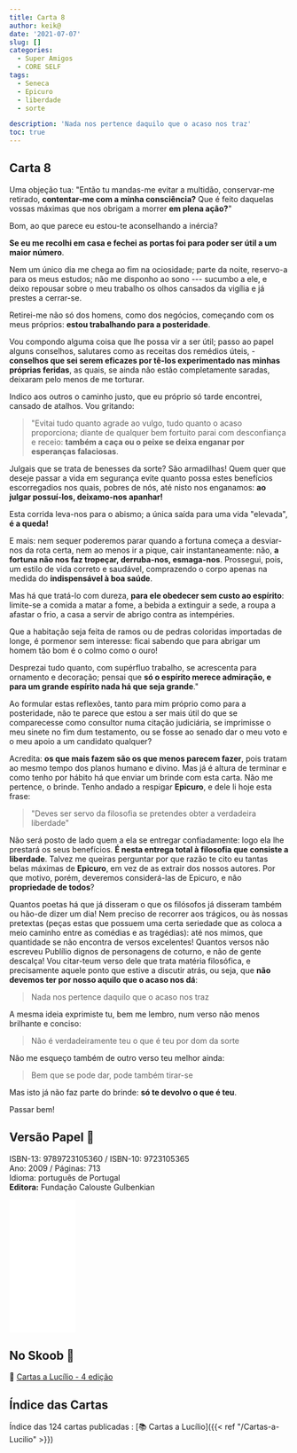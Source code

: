 ```yaml
---
title: Carta 8
author: keik@
date: '2021-07-07'
slug: []
categories:
  - Super Amigos
  - CORE SELF
tags:
  - Seneca
  - Epicuro
  - liberdade
  - sorte

description: 'Nada nos pertence daquilo que o acaso nos traz'
toc: true
---
```

## Carta 8 

Uma objeção tua: "Então tu mandas-me evitar a multidão, conservar-me retirado, **contentar-me com a minha consciência?** 
Que é feito daquelas vossas máximas que nos obrigam a morrer **em plena ação?**"

Bom, ao que parece eu estou-te aconselhando a inércia? 

**Se eu me recolhi em casa e fechei as portas foi para poder ser útil a um maior número**. 

Nem um único dia me chega ao fim na ociosidade; parte da noite, reservo-a para os meus estudos; não me disponho ao sono --- sucumbo a ele, e deixo repousar sobre o meu trabalho os olhos cansados da vigília e já prestes a cerrar-se.

Retirei-me não só dos homens, como dos negócios, começando com os meus próprios: **estou trabalhando para a posteridade**. 

Vou compondo alguma coisa que lhe possa vir a ser útil; passo ao papel alguns conselhos, salutares como as receitas dos remédios úteis, - **conselhos que sei serem eficazes por tê-los experimentado nas minhas próprias feridas**, as quais, se ainda não estão completamente saradas, deixaram pelo menos de me torturar. 

Indico aos outros o caminho justo, que eu próprio só tarde encontrei, cansado de atalhos. Vou gritando: 

> "Evitai tudo quanto agrade ao vulgo, tudo quanto o acaso proporciona; diante de qualquer bem fortuito parai com desconfiança e receio: **também a caça ou o peixe se deixa enganar por esperanças falaciosas**. 

Julgais que se trata de benesses da sorte? São armadilhas! Quem quer que deseje passar a vida em segurança evite quanto possa estes benefícios escorregadios nos quais, pobres de nós, até nisto nos enganamos: **ao julgar possuí-los, deixamo-nos apanhar!** 

Esta corrida leva-nos para o abismo; a única saída para uma vida "elevada", **é a queda!** 

E mais: nem sequer poderemos parar quando a fortuna começa a desviar-nos da rota certa, nem ao menos ir a pique, cair instantaneamente: não, **a fortuna não nos faz tropeçar, derruba-nos, esmaga-nos**. Prossegui, pois, um estilo de vida correto e saudável, comprazendo o corpo apenas na medida do **indispensável à boa saúde**. 

Mas há que tratá-lo com dureza, **para ele obedecer sem custo ao espírito**: limite-se a comida a matar a fome, a bebida a extinguir a sede, a roupa a afastar o frio, a casa a servir de abrigo contra as intempéries. 

Que a habitação seja feita de ramos ou de pedras coloridas importadas de longe, é pormenor sem interesse: ficai sabendo que para abrigar um homem tão bom é o colmo como o ouro! 

Desprezai tudo quanto, com supérfluo trabalho, se acrescenta para ornamento e decoração; pensai que **só o espírito merece admiração, e para um grande espírito nada há que seja grande**."

Ao formular estas reflexões, tanto para mim próprio como para a posteridade, não te parece que estou a ser mais útil do que se comparecesse como consultor numa citação judiciária, se imprimisse o meu sinete no fim dum testamento, ou se fosse ao senado dar o meu voto e o meu apoio a um candidato qualquer? 

Acredita: **os que mais fazem são os que menos parecem fazer**, pois tratam ao mesmo tempo dos planos humano e divino. Mas já é altura de terminar e como tenho por hábito há que enviar um brinde com esta carta. Não me pertence, o brinde. 
Tenho andado a respigar **Epicuro**, e dele li hoje esta frase: 
> "Deves ser servo da filosofia se pretendes obter a verdadeira liberdade"


Não será posto de lado quem a ela se entregar confiadamente: logo ela lhe prestará os seus benefícios. **É nesta entrega total à filosofia que consiste a liberdade**. Talvez me queiras perguntar por que razão te cito eu tantas belas máximas de **Epicuro**, em vez de as extrair dos nossos autores. Por que motivo, porém, deveremos considerá-las de Epicuro, e não **propriedade de todos**?

 Quantos poetas há que já disseram o que os filósofos já disseram também ou hão-de dizer um dia! 
Nem preciso de recorrer aos trágicos, ou às nossas pretextas (peças estas que possuem uma certa seriedade que as coloca a meio caminho entre as comédias e as tragédias): até nos mimos, que quantidade se não encontra de versos excelentes! Quantos versos não escreveu Publílio dignos de personagens de coturno, e não de gente descalça! Vou citar-teum verso dele que trata matéria filosófica, e precisamente aquele ponto que estive a discutir atrás, ou seja, que **não devemos ter por nosso aquilo que o acaso nos dá**:
> Nada nos pertence daquilo que o acaso nos traz 

A mesma ideia exprimiste tu, bem me lembro, num verso não menos brilhante e conciso:

> Não é verdadeiramente teu o que é teu por dom da sorte


Não me esqueço também de outro verso teu melhor ainda: 


> Bem que se pode dar, pode também tirar-se

Mas isto já não faz parte do brinde: **só te devolvo o que é teu**.


Passar bem!

## Versão Papel :book:

ISBN-13: 9789723105360 / ISBN-10: 9723105365  
Ano: 2009 / Páginas: 713  
Idioma: português de Portugal   
**Editora:** Fundação Calouste Gulbenkian

<iframe style="width:120px;height:240px;" marginwidth="0" marginheight="0" scrolling="no" frameborder="0" src="//ws-na.amazon-adsystem.com/widgets/q?ServiceVersion=20070822&OneJS=1&Operation=GetAdHtml&MarketPlace=BR&source=ac&ref=tf_til&ad_type=product_link&tracking_id=mundodekeika-20&marketplace=amazon&amp;region=BR&placement=9723105365&asins=9723105365&linkId=fb8dc16224bc0c2b7943ec769c5b5905&show_border=true&link_opens_in_new_window=true&price_color=333333&title_color=0066c0&bg_color=ffffff">
    </iframe>


## No Skoob :eagle:

:book: [Cartas a Lucílio - 4 edição](https://www.skoob.com.br/cartas-a-lucilio-37684ed41245.html)


## Índice das Cartas

Índice das 124 cartas publicadas : [📚 Cartas a Lucílio]({{< ref "/Cartas-a-Lucilio" >}})
